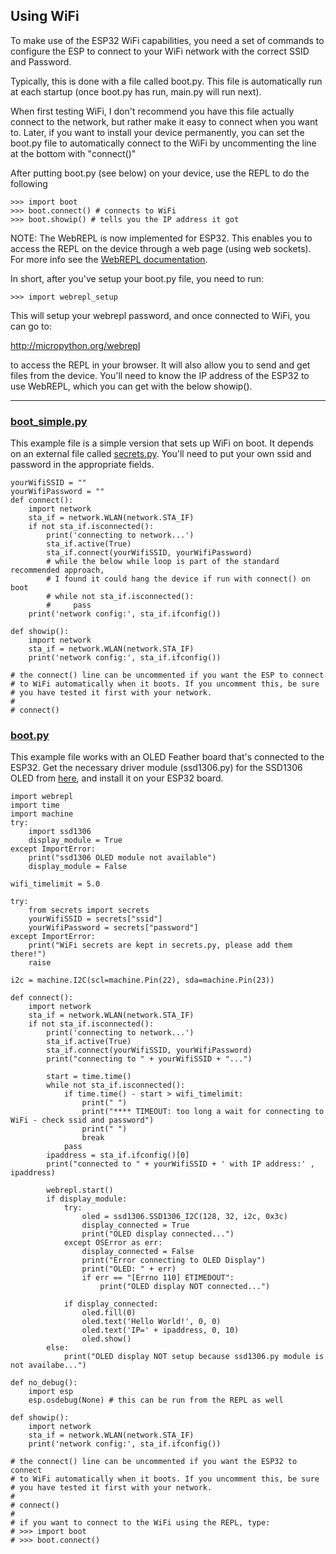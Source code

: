 ## Using WiFi

To make use of the ESP32 WiFi capabilities, you need a set of commands to configure the ESP to connect to your WiFi network with the correct SSID and Password.

Typically, this is done with a file called boot.py. This file is automatically run at each startup (once boot.py has run, main.py will run next).

When first testing WiFi, I don't recommend you have this file actually connect to the network, but rather make it easy to connect when you want to. Later, if you want to install your device permanently, you can set the boot.py file to automatically connect to the WiFi by uncommenting the line at the bottom with "connect()"

After putting boot.py (see below) on your device, use the REPL to do the following

    >>> import boot
    >>> boot.connect() # connects to WiFi
    >>> boot.showip() # tells you the IP address it got

NOTE: The WebREPL is now implemented for ESP32. This enables you to access the REPL on the device through a web page (using web sockets). For more info see the [WebREPL documentation](https://docs.micropython.org/en/latest/esp8266/tutorial/repl.html#webrepl-a-prompt-over-wifi).

In short, after you've setup your boot.py file, you need to run:

    >>> import webrepl_setup

This will setup your webrepl password, and once connected to WiFi, you can go to:

http://micropython.org/webrepl

to access the REPL in your browser. It will also allow you to send and get files from the device. You'll need to know the IP address of the ESP32 to use WebREPL, which you can get with the below showip().

--------

### [boot_simple.py](../examples/boot_simple.py)
This example file is a simple version that sets up WiFi on boot. It depends on an external file
called [secrets.py](../examples/secrets.py). You'll need to put your own ssid and password in the appropriate fields.

    yourWifiSSID = ""
    yourWifiPassword = ""
    def connect():
        import network
        sta_if = network.WLAN(network.STA_IF)
        if not sta_if.isconnected():
            print('connecting to network...')
            sta_if.active(True)
            sta_if.connect(yourWifiSSID, yourWifiPassword)
            # while the below while loop is part of the standard recommended approach,
            # I found it could hang the device if run with connect() on boot
            # while not sta_if.isconnected():
            #     pass
        print('network config:', sta_if.ifconfig())

    def showip():
        import network
        sta_if = network.WLAN(network.STA_IF)
        print('network config:', sta_if.ifconfig())

    # the connect() line can be uncommented if you want the ESP to connect
    # to WiFi automatically when it boots. If you uncomment this, be sure
    # you have tested it first with your network.
    #
    # connect()

### [boot.py](../examples/boot.py)
This example file works with an OLED Feather board that's connected to the ESP32. Get the necessary driver module (ssd1306.py) for the SSD1306 OLED from [here](https://github.com/micropython/micropython/tree/master/drivers/display), and install it on your ESP32 board.

    import webrepl
    import time
    import machine
    try:
        import ssd1306
        display_module = True
    except ImportError:
        print("ssd1306 OLED module not available")
        display_module = False

    wifi_timelimit = 5.0

    try:
        from secrets import secrets
        yourWifiSSID = secrets["ssid"]
        yourWifiPassword = secrets["password"]
    except ImportError:
        print("WiFi secrets are kept in secrets.py, please add them there!")
        raise

    i2c = machine.I2C(scl=machine.Pin(22), sda=machine.Pin(23))

    def connect():
        import network
        sta_if = network.WLAN(network.STA_IF)
        if not sta_if.isconnected():
            print('connecting to network...')
            sta_if.active(True)
            sta_if.connect(yourWifiSSID, yourWifiPassword)
            print("connecting to " + yourWifiSSID + "...")

            start = time.time()
            while not sta_if.isconnected():
                if time.time() - start > wifi_timelimit:
                    print(" ")
                    print("**** TIMEOUT: too long a wait for connecting to WiFi - check ssid and password")
                    print(" ")
                    break
                pass
            ipaddress = sta_if.ifconfig()[0]
            print("connected to " + yourWifiSSID + ' with IP address:' , ipaddress)

            webrepl.start()
            if display_module:
                try:
                    oled = ssd1306.SSD1306_I2C(128, 32, i2c, 0x3c)
                    display_connected = True
                    print("OLED display connected...")
                except OSError as err:
                    display_connected = False
                    print("Error connecting to OLED Display")
                    print("OLED: " + err)
                    if err == "[Errno 110] ETIMEDOUT":
                        print("OLED display NOT connected...")

                if display_connected:
                    oled.fill(0)
                    oled.text('Hello World!', 0, 0)
                    oled.text('IP=' + ipaddress, 0, 10)
                    oled.show()
            else:
                print("OLED display NOT setup because ssd1306.py module is not availabe...")

    def no_debug():
        import esp
        esp.osdebug(None) # this can be run from the REPL as well

    def showip():
        import network
        sta_if = network.WLAN(network.STA_IF)
        print('network config:', sta_if.ifconfig())

    # the connect() line can be uncommented if you want the ESP32 to connect
    # to WiFi automatically when it boots. If you uncomment this, be sure
    # you have tested it first with your network.
    #
    # connect()
    #
    # if you want to connect to the WiFi using the REPL, type:
    # >>> import boot
    # >>> boot.connect()
